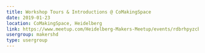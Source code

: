 ```yaml
---
title: Workshop Tours & Introductions @ CoMakingSpace
date: 2019-01-23
location: CoMakingSpace, Heidelberg
link: https://www.meetup.com/Heidelberg-Makers-Meetup/events/rdbrhpyzcbfc/
usergroup: makershd
type: usergroup
---
```

